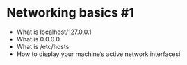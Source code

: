 # Networking basics #1
* What is localhost/127.0.0.1
* What is 0.0.0.0
* What is /etc/hosts
* How to display your machine’s active network interfacesi

